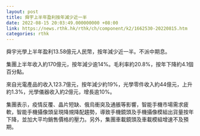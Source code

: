 ```yaml
---
layout: post
title: 舜宇上半年盈利按年減少近一半
date: 2022-08-15 20:03:49.000000000 +08:00
link: https://news.rthk.hk/rthk/ch/component/k2/1662530-20220815.htm
categories: rthk
---
```


舜宇光學上半年盈利13.58億元人民幣，按年減少近一半。不派中期息。

集團上半年收入約170億元，按年減少逾14%。毛利率約20.8%，按年下降約4.1個百分點。

來自光電產品的收入123.7億元，按年減少約19%，光學零件收入約44億元，上升約1.3%，光學儀器收入約2億元，增長逾10%。

集團表示，疫情反覆、晶片短缺、俄烏衝突及通脹等影響，智能手機市場需求疲軟，智能手機攝像頭呈現降規降配趨勢，導致手機鏡頭及手機攝像模組出貨量按年下降，並加大平均銷售價格的壓力。另外，集團車載鏡頭及車載模組增速不及預期。
